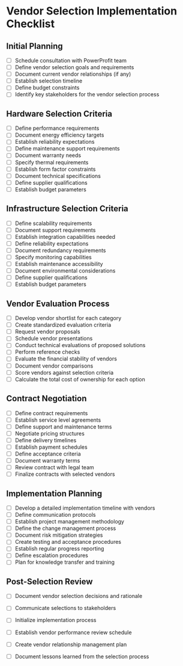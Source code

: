 # Vendor Selection Implementation Checklist

## Initial Planning

- [ ] Schedule consultation with PowerProfit team  
- [ ] Define vendor selection goals and requirements  
- [ ] Document current vendor relationships (if any)  
- [ ] Establish selection timeline  
- [ ] Define budget constraints  
- [ ] Identify key stakeholders for the vendor selection process

## Hardware Selection Criteria

- [ ] Define performance requirements  
- [ ] Document energy efficiency targets  
- [ ] Establish reliability expectations  
- [ ] Define maintenance support requirements  
- [ ] Document warranty needs  
- [ ] Specify thermal requirements  
- [ ] Establish form factor constraints  
- [ ] Document technical specifications  
- [ ] Define supplier qualifications  
- [ ] Establish budget parameters

## Infrastructure Selection Criteria

- [ ] Define scalability requirements  
- [ ] Document support requirements  
- [ ] Establish integration capabilities needed  
- [ ] Define reliability expectations  
- [ ] Document redundancy requirements  
- [ ] Specify monitoring capabilities  
- [ ] Establish maintenance accessibility  
- [ ] Document environmental considerations  
- [ ] Define supplier qualifications  
- [ ] Establish budget parameters

## Vendor Evaluation Process

- [ ] Develop vendor shortlist for each category  
- [ ] Create standardized evaluation criteria  
- [ ] Request vendor proposals  
- [ ] Schedule vendor presentations  
- [ ] Conduct technical evaluations of proposed solutions  
- [ ] Perform reference checks  
- [ ] Evaluate the financial stability of vendors  
- [ ] Document vendor comparisons  
- [ ] Score vendors against selection criteria  
- [ ] Calculate the total cost of ownership for each option

## Contract Negotiation

- [ ] Define contract requirements  
- [ ] Establish service level agreements  
- [ ] Define support and maintenance terms  
- [ ] Negotiate pricing structures  
- [ ] Define delivery timelines  
- [ ] Establish payment schedules  
- [ ] Define acceptance criteria  
- [ ] Document warranty terms  
- [ ] Review contract with legal team  
- [ ] Finalize contracts with selected vendors

## Implementation Planning

- [ ] Develop a detailed implementation timeline with vendors  
- [ ] Define communication protocols  
- [ ] Establish project management methodology  
- [ ] Define the change management process  
- [ ] Document risk mitigation strategies  
- [ ] Create testing and acceptance procedures  
- [ ] Establish regular progress reporting  
- [ ] Define escalation procedures  
- [ ] Plan for knowledge transfer and training

## Post-Selection Review

- [ ] Document vendor selection decisions and rationale  
- [ ] Communicate selections to stakeholders  
- [ ] Initialize implementation process  
- [ ] Establish vendor performance review schedule  
- [ ] Create vendor relationship management plan  
- [ ] Document lessons learned from the selection process

